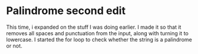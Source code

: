 # Palindrome second edit

This time, i expanded on the stuff I was doing earlier. I made it so that it removes all spaces and punctuation from the input, along with turning it to lowercase. I started the for loop to check whether the string is a palindrome or not.
